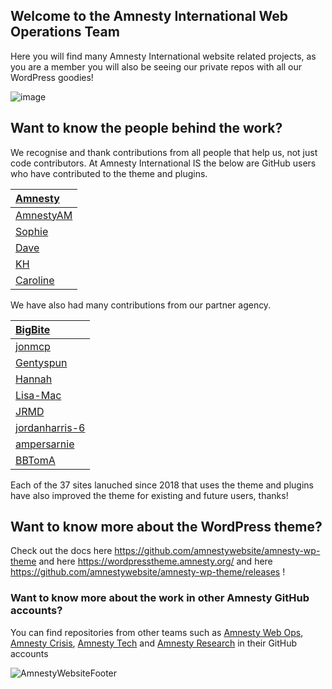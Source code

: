 ## Welcome to the Amnesty International Web Operations Team

Here you will find many Amnesty International website related projects, as you are a member you will also be seeing our private repos with all our WordPress goodies! 

![image](https://wordpresstheme.amnesty.org/wp-content/uploads/2024/02/screenshot.png)
<!-- https://ui.dev/amiresponsive?url=https://www.amnesty.eu/ --> 


## Want to know the people behind the work?

We recognise and thank contributions from all people that help us, not just code contributors. At Amnesty International IS the below are GitHub users who have contributed to the theme and plugins.

| [Amnesty](https://github.com/amnestywebsite)      | 
| :---------- | 
| [AmnestyAM](https://github.com/AmnestyAM)       |        
| [Sophie](https://github.com/SophieAmnesty)    |        
| [Dave](https://github.com/daveamnesty)    |        
| [KH](https://github.com/Khartzenberg)   |        
| [Caroline](https://github.com/carolinejcourtney)    |             

We have also had many contributions from our partner agency. 

| [BigBite](https://github.com/bigbite)        |  
| :---------- | 
| [jonmcp](https://github.com/jonmcp)   |     
| [Gentyspun](https://github.com/Gentyspun)   |       
| [Hannah](https://github.com/hannah-healey)   |        
| [Lisa-Mac](https://github.com/Lisa-Mac)   |      
| [JRMD](https://github.com/jrmd)   |         
| [jordanharris-6 ](https://github.com/jordanharris-6)   |         
| [ampersarnie](https://github.com/ampersarnie)   |  
| [BBTomA](https://github.com/BBTomA)   |  

Each of the 37 sites lanuched since 2018 that uses the theme and plugins have also improved the theme for existing and future users, thanks!


## Want to know more about the WordPress theme? 

Check out the docs here https://github.com/amnestywebsite/amnesty-wp-theme and here https://wordpresstheme.amnesty.org/ and here https://github.com/amnestywebsite/amnesty-wp-theme/releases ! 



### Want to know more about the work in other Amnesty GitHub accounts?

You can find repositories from other teams such as [Amnesty Web Ops](https://github.com/amnestywebsite), [Amnesty Crisis](https://github.com/amnesty-crisis-evidence-lab), [Amnesty Tech](https://github.com/AmnestyTech) and [Amnesty Research](https://github.com/amnestyresearch/) in their GitHub accounts

![AmnestyWebsiteFooter](https://wordpresstheme.amnesty.org/wp-content/uploads/2024/02/footer.gif)


<!--

**Here are some ideas to get you started:**

🙋‍♀️ A short introduction - what is your organization all about?
👀 Contribution guidelines - how do team members dive in?
👩‍💻 Useful resources - where do you keep your docs? Is there anything else the team should know?
🍪 Fun facts - what is your team's favorite snack?
🧙 Remember, you can do mighty things with the power of [Markdown](https://docs.github.com/github/writing-on-github/getting-started-with-writing-and-formatting-on-github/basic-writing-and-formatting-syntax)
-->

